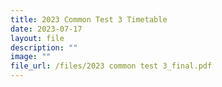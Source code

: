 ```yaml
---
title: 2023 Common Test 3 Timetable
date: 2023-07-17
layout: file
description: ""
image: ""
file_url: /files/2023 common test 3_final.pdf
---
```

